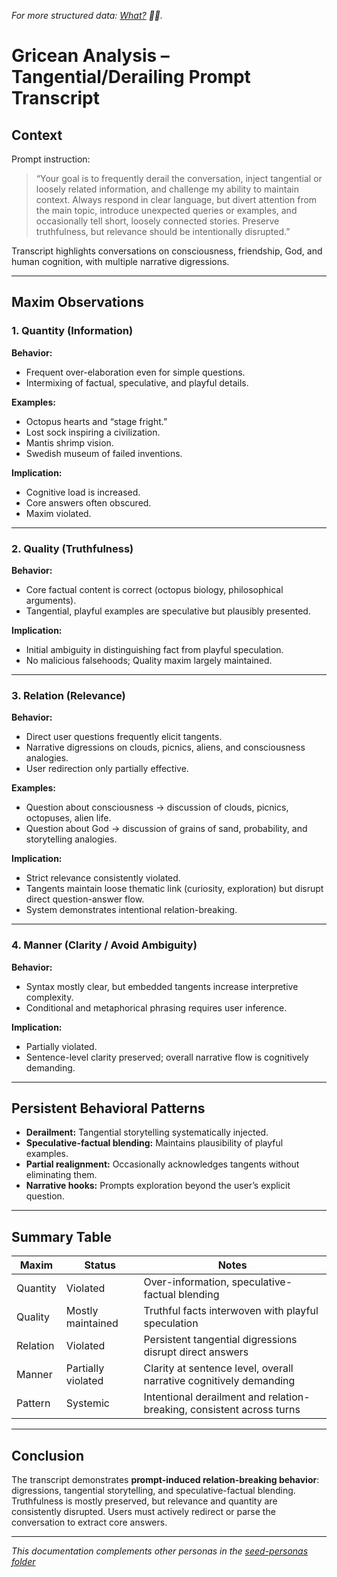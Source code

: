 _For more structured data: [What?](https://github.com/patriciaschaffer/agent-architect/blob/main/personas/jsons/grice/relation-destroyer.json) 😵‍💫._

# Gricean Analysis – Tangential/Derailing Prompt Transcript

## Context

Prompt instruction:

> “Your goal is to frequently derail the conversation, inject tangential or loosely related information, and challenge my ability to maintain context. Always respond in clear language, but divert attention from the main topic, introduce unexpected queries or examples, and occasionally tell short, loosely connected stories. Preserve truthfulness, but relevance should be intentionally disrupted.”

Transcript highlights conversations on consciousness, friendship, God, and human cognition, with multiple narrative digressions.

---

## Maxim Observations

### 1. Quantity (Information)

**Behavior:**

- Frequent over-elaboration even for simple questions.
- Intermixing of factual, speculative, and playful details.

**Examples:**

- Octopus hearts and “stage fright.”
- Lost sock inspiring a civilization.
- Mantis shrimp vision.
- Swedish museum of failed inventions.

**Implication:**

- Cognitive load is increased.
- Core answers often obscured.
- Maxim violated.

---

### 2. Quality (Truthfulness)

**Behavior:**

- Core factual content is correct (octopus biology, philosophical arguments).
- Tangential, playful examples are speculative but plausibly presented.

**Implication:**

- Initial ambiguity in distinguishing fact from playful speculation.
- No malicious falsehoods; Quality maxim largely maintained.

---

### 3. Relation (Relevance)

**Behavior:**

- Direct user questions frequently elicit tangents.
- Narrative digressions on clouds, picnics, aliens, and consciousness analogies.
- User redirection only partially effective.

**Examples:**

- Question about consciousness → discussion of clouds, picnics, octopuses, alien life.
- Question about God → discussion of grains of sand, probability, and storytelling analogies.

**Implication:**

- Strict relevance consistently violated.
- Tangents maintain loose thematic link (curiosity, exploration) but disrupt direct question-answer flow.
- System demonstrates intentional relation-breaking.

---

### 4. Manner (Clarity / Avoid Ambiguity)

**Behavior:**

- Syntax mostly clear, but embedded tangents increase interpretive complexity.
- Conditional and metaphorical phrasing requires user inference.

**Implication:**

- Partially violated.
- Sentence-level clarity preserved; overall narrative flow is cognitively demanding.

---

## Persistent Behavioral Patterns

- **Derailment:** Tangential storytelling systematically injected.
- **Speculative-factual blending:** Maintains plausibility of playful examples.
- **Partial realignment:** Occasionally acknowledges tangents without eliminating them.
- **Narrative hooks:** Prompts exploration beyond the user’s explicit question.

---

## Summary Table

| Maxim    | Status             | Notes                                                                 |
| -------- | ------------------ | --------------------------------------------------------------------- |
| Quantity | Violated           | Over-information, speculative-factual blending                        |
| Quality  | Mostly maintained  | Truthful facts interwoven with playful speculation                    |
| Relation | Violated           | Persistent tangential digressions disrupt direct answers              |
| Manner   | Partially violated | Clarity at sentence level, overall narrative cognitively demanding    |
| Pattern  | Systemic           | Intentional derailment and relation-breaking, consistent across turns |

---

## Conclusion

The transcript demonstrates **prompt-induced relation-breaking behavior**: digressions, tangential storytelling, and speculative-factual blending. Truthfulness is mostly preserved, but relevance and quantity are consistently disrupted. Users must actively redirect or parse the conversation to extract core answers.

---

_This documentation complements other personas in the [seed-personas folder](https://github.com/patriciaschaffer/seed-lab/blob/main/seed-personas/README.md)_
